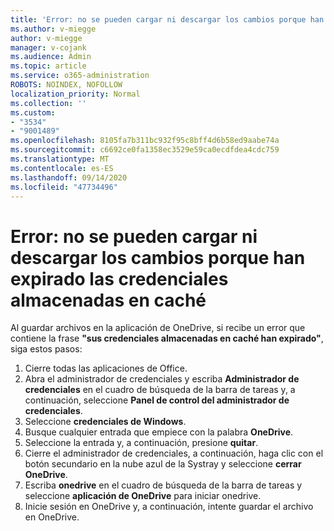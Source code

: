 ```yaml
---
title: 'Error: no se pueden cargar ni descargar los cambios porque han expirado las credenciales almacenadas en caché'
ms.author: v-miegge
author: v-miegge
manager: v-cojank
ms.audience: Admin
ms.topic: article
ms.service: o365-administration
ROBOTS: NOINDEX, NOFOLLOW
localization_priority: Normal
ms.collection: ''
ms.custom:
- "3534"
- "9001489"
ms.openlocfilehash: 8105fa7b311bc932f95c8bff4d6b58ed9aabe74a
ms.sourcegitcommit: c6692ce0fa1358ec3529e59ca0ecdfdea4cdc759
ms.translationtype: MT
ms.contentlocale: es-ES
ms.lasthandoff: 09/14/2020
ms.locfileid: "47734496"
---
```

# <a name="error-we-cant-upload-or-download-your-changes-because-your-cached-credentials-have-expired"></a>Error: no se pueden cargar ni descargar los cambios porque han expirado las credenciales almacenadas en caché

Al guardar archivos en la aplicación de OneDrive, si recibe un error que contiene la frase **"sus credenciales almacenadas en caché han expirado"**, siga estos pasos:

1. Cierre todas las aplicaciones de Office.
1. Abra el administrador de credenciales y escriba **Administrador de credenciales** en el cuadro de búsqueda de la barra de tareas y, a continuación, seleccione **Panel de control del administrador de credenciales**.
1. Seleccione **credenciales de Windows**.
1. Busque cualquier entrada que empiece con la palabra **OneDrive**.
1. Seleccione la entrada y, a continuación, presione **quitar**.
1. Cierre el administrador de credenciales, a continuación, haga clic con el botón secundario en la nube azul de la Systray y seleccione **cerrar OneDrive**.
1. Escriba **onedrive** en el cuadro de búsqueda de la barra de tareas y seleccione **aplicación de OneDrive** para iniciar onedrive.
1. Inicie sesión en OneDrive y, a continuación, intente guardar el archivo en OneDrive.
